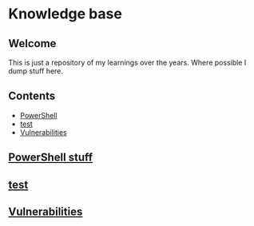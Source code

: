 <!-- This is a comment -->

# Knowledge base
## Welcome
This is just a repository of my learnings over the years. Where possible I dump stuff here.

## Contents
- [PowerShell](https://github.com/notdansls/KB/blob/main/README.md#powershell-stuff)
- [test](https://github.com/notdansls/KB/blob/main/README.md#test)
- [Vulnerabilities](https://github.com/notdansls/KB/blob/main/README.md#vulnerabilities)

## [PowerShell stuff](powershell/index.md)
## [test](test.md)
## [Vulnerabilities](vulnerabilities/index.md)



